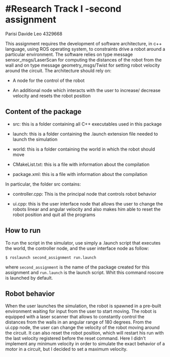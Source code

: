 #Research Track I -second assignment
================================
Parisi Davide Leo 4329668 

This assignment requires the development of software architecture, in c++ language, using ROS operating system, to constraints drive a robot around a particular environment. The software relies on type message sensor_msgs/LaserScan for computing the distances of the robot from the wall and on type message geometry_msgs/Twist for setting robot velocity around the circuit.
The architecture should rely on:

* A node for the control of the robot

* An additional node which interacts with the user to increase/ decrease velocity and resets the robot position

## Content of the package ##

* src: this is a folder containing all C++ executables used in this package

* launch: this is a folder containing the .launch extension file needed to launch the simulation

* world: this is a folder containing the world in which the robot should move

* CMakeList.txt: this is a file with information about the compilation

* package.xml: this is a file with information about the compilation

In particular, the folder src contains:

- controller.cpp: This is the principal node that controls robot behavior

- ui.cpp: this is the user interface node that allows the user to change the robots linear and angular velocity and also makes him able to reset the robot position and quit all the programs

## How to run ##

To run the script in the simulator, use simply a .launch script that executes the world, the controller node, and the user interface node as follow:

```
$ roslaunch second_assignment run.launch
```
where `second_assignment` is the name of the package created for this assignment and `run.launch` is the launch script.
Whit this command roscore is launched by default.

## Robot behavior ##

When the user launches the simulation, the robot is spawned in a pre-built environment waiting for input from the user to start moving. The robot is equipped with a laser scanner that allows to constantly control the distances from the walls in an angular range of 180 degrees. From the ui.cpp node, the user can change the velocity of the robot moving around the circuit. It can also reset the robot position, which will restart his run with the last velocity registered before the reset command.
Here I didn't implement any minimum velocity in order to simulate the exact behavior of a motor in a circuit, but I decided to set a maximum velocity.
